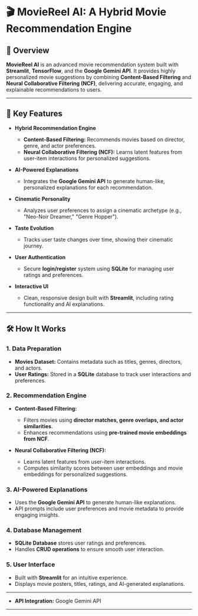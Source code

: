 # 🎬 MovieReel AI: A Hybrid Movie Recommendation Engine

## 🌟 Overview
**MovieReel AI** is an advanced movie recommendation system built with **Streamlit**, **TensorFlow**, and the **Google Gemini API**. It provides highly personalized movie suggestions by combining **Content-Based Filtering** and **Neural Collaborative Filtering (NCF)**, delivering accurate, engaging, and explainable recommendations to users.  

---

## 🚀 Key Features

- **Hybrid Recommendation Engine**  
  - **Content-Based Filtering:** Recommends movies based on director, genre, and actor preferences.  
  - **Neural Collaborative Filtering (NCF):** Learns latent features from user-item interactions for personalized suggestions.  

- **AI-Powered Explanations**  
  - Integrates the **Google Gemini API** to generate human-like, personalized explanations for each recommendation.  

- **Cinematic Personality**  
  - Analyzes user preferences to assign a cinematic archetype (e.g., "Neo-Noir Dreamer," "Genre Hopper").  

- **Taste Evolution**  
  - Tracks user taste changes over time, showing their cinematic journey.  

- **User Authentication**  
  - Secure **login/register** system using **SQLite** for managing user ratings and preferences.  

- **Interactive UI**  
  - Clean, responsive design built with **Streamlit**, including rating functionality and AI explanations.  

---

## 🛠️ How It Works

### 1. Data Preparation
- **Movies Dataset:** Contains metadata such as titles, genres, directors, and actors.  
- **User Ratings:** Stored in a **SQLite** database to track user interactions and preferences.  

### 2. Recommendation Engine
- **Content-Based Filtering:**  
  - Filters movies using **director matches, genre overlaps, and actor similarities**.  
  - Enhances recommendations using **pre-trained movie embeddings from NCF**.  

- **Neural Collaborative Filtering (NCF):**  
  - Learns latent features from user-item interactions.  
  - Computes similarity scores between user embeddings and movie embeddings for personalized suggestions.  

### 3. AI-Powered Explanations
- Uses the **Google Gemini API** to generate human-like explanations.  
- API prompts include user preferences and movie metadata to provide engaging insights.  

### 4. Database Management
- **SQLite Database** stores user ratings and preferences.  
- Handles **CRUD operations** to ensure smooth user interaction.  

### 5. User Interface
- Built with **Streamlit** for an intuitive experience.  
- Displays movie posters, titles, ratings, and AI-generated explanations.  

---
  
- **API Integration:** Google Gemini API  

---

